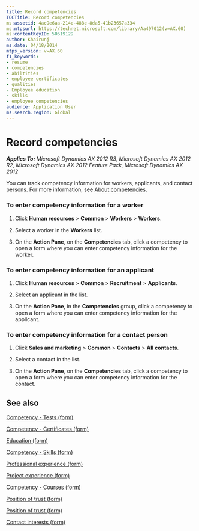 ```yaml
---
title: Record competencies
TOCTitle: Record competencies
ms:assetid: 4ac9e6aa-214e-488e-8da5-41b23657a334
ms:mtpsurl: https://technet.microsoft.com/library/Aa497012(v=AX.60)
ms:contentKeyID: 50619129
author: Khairunj
ms.date: 04/18/2014
mtps_version: v=AX.60
f1_keywords:
- resume
- competencies
- abiltities
- employee certificates
- qualities
- Employee education
- skills
- employee competencies
audience: Application User
ms.search.region: Global
---
```


# Record competencies 


_**Applies To:** Microsoft Dynamics AX 2012 R3, Microsoft Dynamics AX 2012 R2, Microsoft Dynamics AX 2012 Feature Pack, Microsoft Dynamics AX 2012_

You can track competency information for workers, applicants, and contact persons. For more information, see [About competencies](about-competencies.md).

### To enter competency information for a worker

1.  Click **Human resources** \> **Common** \> **Workers** \> **Workers**.

2.  Select a worker in the **Workers** list.

3.  On the **Action Pane**, on the **Competencies** tab, click a competency to open a form where you can enter competency information for the worker.

### To enter competency information for an applicant

1.  Click **Human resources** \> **Common** \> **Recruitment** \> **Applicants**.

2.  Select an applicant in the list.

3.  On the **Action Pane**, in the **Competencies** group, click a competency to open a form where you can enter competency information for the applicant.

### To enter competency information for a contact person

1.  Click **Sales and marketing** \> **Common** \> **Contacts** \> **All contacts**.

2.  Select a contact in the list.

3.  On the **Action Pane**, on the **Competencies** tab, click a competency to open a form where you can enter competency information for the contact.

## See also

[Competency - Tests (form)](https://technet.microsoft.com/library/jj729770\(v=ax.60\))

[Competency - Certificates (form)](https://technet.microsoft.com/library/aa552531\(v=ax.60\))

[Education (form)](https://technet.microsoft.com/library/aa616828\(v=ax.60\))

[Competency - Skills (form)](https://technet.microsoft.com/library/aa616428\(v=ax.60\))

[Professional experience (form)](https://technet.microsoft.com/library/aa550286\(v=ax.60\))

[Project experience (form)](https://technet.microsoft.com/library/aa575899\(v=ax.60\))

[Competency - Courses (form)](https://technet.microsoft.com/library/aa586737\(v=ax.60\))

[Position of trust (form)](https://technet.microsoft.com/library/aa591442\(v=ax.60\))

[Position of trust (form)](https://technet.microsoft.com/library/aa591442\(v=ax.60\))

[Contact interests (form)](https://technet.microsoft.com/library/aa554489\(v=ax.60\))

  


